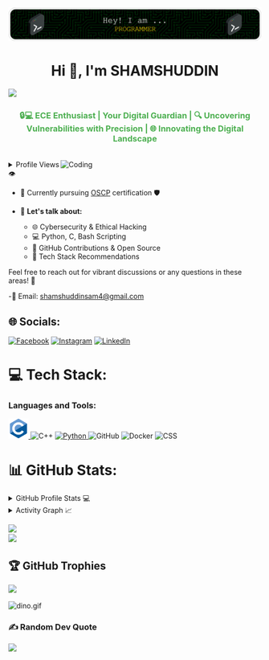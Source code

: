 <div align="center">
  <img src="https://github.com/KIRAN-KUMAR-K3/badges/blob/main/BANNER7.png" alt="Logo">

</div>

<h1 align="center">Hi 👋, I'm SHAMSHUDDIN </h1>


<a href="https://github.com/404"><img src="https://user-images.githubusercontent.com/73097560/115834477-dbab4500-a447-11eb-908a-139a6edaec5c.gif"></a>
<h3 align="center" style="color: #4CAF50;">🔒💻 ECE Enthusiast | Your Digital Guardian | 🔍 Uncovering Vulnerabilities with Precision | 🌐 Innovating the Digital Landscape </h3></br>
<img align="right" alt="Coding" width="400" src="https://media.tenor.com/rePDfDWO3XoAAAAd/hacking.gif">

<details>
  
  <summary>Profile Views 👁️</summary>
  <br/>
  <img src="https://komarev.com/ghpvc/?username=shamshusam&label=PROFILE+VIEWS&style=for-the-badge&color=brightgreen">

</details>

- 🔭 Currently pursuing [OSCP](https://www.offsec.com/courses/pen-200/) certification 🛡️

- 💬 **Let's talk about:**
  - 🌐 Cybersecurity & Ethical Hacking
  - 💻 Python, C, Bash Scripting
  - 🚀 GitHub Contributions & Open Source
  - 🔧 Tech Stack Recommendations

Feel free to reach out for vibrant discussions or any questions in these areas! 🚀

-📧 Email: [shamshuddinsam4@gmail.com](mailto:shamshuddinsam4@gmail.com)

</blockquote>

## 🌐 Socials:
[![Facebook](https://img.shields.io/badge/Facebook-%231877F2.svg?logo=Facebook&logoColor=white)](https://www.facebook.com/kirankumar.k.56211)
[![Instagram](https://img.shields.io/badge/Instagram-%23E4405F.svg?logo=Instagram&logoColor=white)](https://instagram.com/kirankumar.k0000)
[![LinkedIn](https://img.shields.io/badge/LinkedIn-%230077B5.svg?logo=linkedin&logoColor=white)](https://linkedin.com/in/kiran-kumar-k3)

# 💻 Tech Stack:

<h3 align="left">Languages and Tools:</h3>
<p>
  <span width="96">
    <a href="https://www.cprogramming.com/" target="_blank" rel="noreferrer">
      <img src="https://raw.githubusercontent.com/devicons/devicon/master/icons/c/c-original.svg" alt="C" width="40" height="40"/>
    </a>
  </span>
  
  <span width="96">
    <img src="https://techstack-generator.vercel.app/cpp-icon.svg" alt="C++" width="65" height="65" />
  </span>

  <span width="96">
    <a href="#macropower-tech">
      <img src="https://techstack-generator.vercel.app/python-icon.svg" alt="Python" width="45" height="45" />
    </a>
  </span>

  <span width="96">
    <img src="https://techstack-generator.vercel.app/github-icon.svg" width="65" height="65" alt="GitHub" />
  </span>

  <span width="96">
    <img src="https://techstack-generator.vercel.app/docker-icon.svg" width="65" height="65" alt="Docker" />
  </span>

  <span width="96">
    <img src="https://skillicons.dev/icons?i=css" width="48" height="48" alt="CSS" />
  </span>
</p>



# 📊 GitHub Stats:
<details>
  <summary>GitHub Profile Stats 💻</summary>
  <br/>
    <a href="https://github.com/anuraghazra/github-readme-stats"><img alt="rzashakeri's Github Stats" src="https://github-readme-stats.vercel.app/api/?username=shamshusam&show_icons=true&count_private=true&theme=default&hide_border=true&bg_color=fff&title_color=00E676&icon_color=00E676" height="192px"/></a>
  <a href="https://github.com/anuraghazra/github-readme-stats"><img alt="rzashakeri's Top Languages" src="https://github-readme-stats.vercel.app/api/top-langs/?username=shamshusam&langs_count=8&layout=compact&theme=default&hide_border=true&bg_color=fff&title_color=000&icon_color=000&hide=Jupyter%20Notebook" height="192px"/></a>
  <br/>
</details>


<details>
  <summary>Activity Graph 📈</summary>
  <br/>

[![Ashutosh's github activity graph](https://github-readme-activity-graph.vercel.app/graph?username=shamshusam&bg_color=ffffff&color=000000&line=04e61b&point=403d3d&area=true&hide_border=true)](https://github.com/ashutosh00710/github-readme-activity-graph)

</details>

![](https://github-readme-streak-stats.herokuapp.com/?user=shamshusam&theme=highcontrast&hide_border=false)<br/>
![](https://github-readme-stats.vercel.app/api/top-langs/?username=shamshusam&theme=highcontrast&hide_border=false&include_all_commits=false&count_private=false&layout=compact)


## 🏆 GitHub Trophies
![](https://github-profile-trophy.vercel.app/?username=shamshusam&theme=juicyfresh&no-frame=false&no-bg=false&margin-w=4)


<img data-target="animated-image.replacedImage" alt="dino.gif" class="AnimatedImagePlayer-animatedImage" src="https://github.com/saadeghi/saadeghi/raw/master/dino.gif" style="display: block; opacity: 1;">

### ✍️ Random Dev Quote
![](https://quotes-github-readme.vercel.app/api?type=horizontal&theme=radical)

